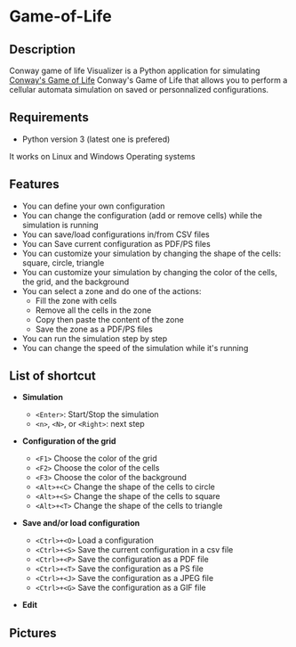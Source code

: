 # Game-of-Life

## Description

Conway game of life Visualizer is a Python application for simulating [Conway's Game of Life][wikipedia game of life] Conway's Game of Life that allows you to perform a cellular automata simulation on saved or personnalized configurations.

## Requirements

- Python version 3 (latest one is prefered)

It works on Linux and Windows Operating systems

## Features

- You can define your own configuration
- You can change the configuration (add or remove cells) while the simulation is running
- You can save/load configurations in/from CSV files
- You can Save current configuration as PDF/PS files
- You can customize your simulation by changing the shape of the cells: square, circle, triangle
- You can customize your simulation by changing the color of the cells, the grid, and the background
- You can select a zone and do one of the actions:
    - Fill the zone with cells
    - Remove all the cells in the zone
    - Copy then paste the content of the zone
    - Save the zone as a PDF/PS files
- You can run the simulation step by step
- You can change the speed of the simulation while it's running

## List of shortcut

- **Simulation**
    - `<Enter>`: Start/Stop the simulation
    - `<n>`, `<N>`, or `<Right>`: next step

- **Configuration of the grid**
    - `<F1>` Choose the color of the grid
    - `<F2>` Choose the color of the cells 
    - `<F3>` Choose the color of the background
    - `<Alt>+<C>` Change the shape of the cells to circle
    - `<Alt>+<S>` Change the shape of the cells to square
    - `<Alt>+<T>` Change the shape of the cells to triangle

- **Save and/or load configuration**
    - `<Ctrl>+<O>` Load a configuration
    - `<Ctrl>+<S>` Save the current configuration in a csv file
    - `<Ctrl>+<P>` Save the configuration as a PDF file
    - `<Ctrl>+<T>` Save the configuration as a PS file
    - `<Ctrl>+<J>` Save the configuration as a JPEG file
    - `<Ctrl>+<G>` Save the configuration as a GIF file 

- **Edit**

## Pictures



[wikipedia game of life]: https://en.wikipedia.org/wiki/Conway%27s_Game_of_Life

